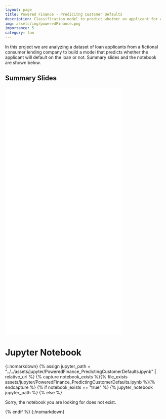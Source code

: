 ```yaml
---
layout: page
title: Powered Finance - Predicitng Customer Defaults
description: Classification model to predict whether an applicant for a loan is likely to default (ML/AI, Classification, Logistic Regression, Python, XGBoost)
img: assets/img/poweredFinance.png
importance: 5
category: fun
---
```


In this project we are analyzing a dataset of loan applicants from a fictional consumer lending company to build a model that predicts whether the applicant will default on the loan or not. Summary slides and the notebook are shown below.


<h2>Summary Slides</h2>

<article class="post-content CV clearfix">
        <embed src="../../assets/pdf/PoweredFinance_SummarySlides.pdf" width="75%" height="800" type="application/pdf" />

</article>



<h1>
    Jupyter Notebook
</h1>

{::nomarkdown}
{% assign jupyter_path = "../../assets/jupyter/PoweredFinance_PredictingCustomerDefaults.ipynb" | relative_url %}
{% capture notebook_exists %}{% file_exists assets/jupyter/PoweredFinance_PredictingCustomerDefaults.ipynb %}{% endcapture %}
{% if notebook_exists == "true" %}
    {% jupyter_notebook jupyter_path %}
{% else %}
    <p>Sorry, the notebook you are looking for does not exist.</p>
{% endif %}
{:/nomarkdown}
